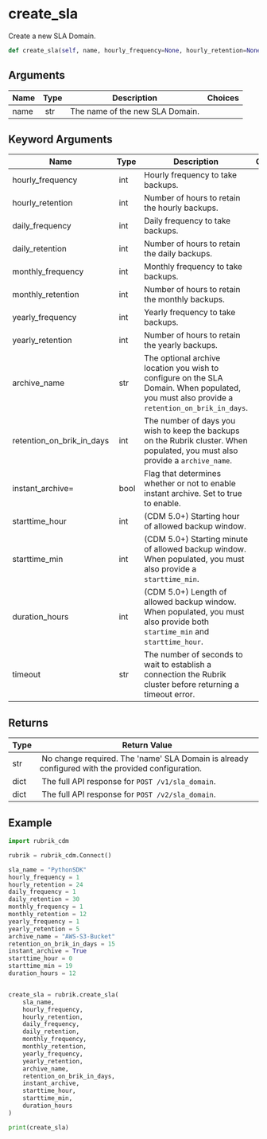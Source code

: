 # create_sla

Create a new SLA Domain.

```py
def create_sla(self, name, hourly_frequency=None, hourly_retention=None, daily_frequency=None, daily_retention=None, monthly_frequency=None, monthly_retention=None, yearly_frequency=None, yearly_retention=None, archive_name=None, retention_on_brik_in_days=None, instant_archive=False, starttime_hour=None, starttime_min=None, duration_hours=None, timeout=15):
```

## Arguments

| Name        | Type | Description                                                                 | Choices |
|-------------|------|-----------------------------------------------------------------------------|---------|
| name  | str | The name of the new SLA Domain. |  |

## Keyword Arguments

| Name        | Type | Description                                                                 | Choices | Default |
|-------------|------|-----------------------------------------------------------------------------|---------|---------|
| hourly_frequency  | int | Hourly frequency to take backups.  |  | None |
| hourly_retention  | int | Number of hours to retain the hourly backups.  |  | None |
| daily_frequency  | int | Daily frequency to take backups.  |  | None |
| daily_retention  | int | Number of hours to retain the daily backups.  |  | None |
| monthly_frequency  | int | Monthly frequency to take backups.  |  | None |
| monthly_retention  | int | Number of hours to retain the monthly backups.  |  | None |
| yearly_frequency  | int | Yearly frequency to take backups.  |  | None |
| yearly_retention  | int | Number of hours to retain the yearly backups.  |  | None |
| archive_name  | str | The optional archive location you wish to configure on the SLA Domain. When populated, you must also provide a `retention_on_brik_in_days`.  |  | None |
| retention_on_brik_in_days  | int | The number of days you wish to keep the backups on the Rubrik cluster. When populated, you must also provide a `archive_name`.  |  | None |
| instant_archive=  | bool | Flag that determines whether or not to enable instant archive. Set to true to enable.  |  | False |
| starttime_hour  | int | (CDM 5.0+) Starting hour of allowed backup window.  |  | None |
| starttime_min  | int | (CDM 5.0+) Starting minute of allowed backup window. When populated, you must also provide a `starttime_min`.  |  | None |
| duration_hours  | int | (CDM 5.0+) Length of allowed backup window. When populated, you must also provide both `startime_min` and `starttime_hour`.  |  | None |
| timeout  | str | The number of seconds to wait to establish a connection the Rubrik cluster before returning a timeout error.  |  | 15 |

## Returns

| Type | Return Value                                                                                  |
|------|-----------------------------------------------------------------------------------------------|
| str | No change required. The 'name' SLA Domain is already configured with the provided configuration. |
| dict | The full API response for `POST /v1/sla_domain`. |
| dict | The full API response for `POST /v2/sla_domain`. |



## Example

```py
import rubrik_cdm

rubrik = rubrik_cdm.Connect()

sla_name = "PythonSDK"
hourly_frequency = 1
hourly_retention = 24
daily_frequency = 1
daily_retention = 30
monthly_frequency = 1
monthly_retention = 12
yearly_frequency = 1
yearly_retention = 5
archive_name = "AWS-S3-Bucket"
retention_on_brik_in_days = 15
instant_archive = True
starttime_hour = 0
starttime_min = 19
duration_hours = 12


create_sla = rubrik.create_sla(
    sla_name,
    hourly_frequency,
    hourly_retention,
    daily_frequency,
    daily_retention,
    monthly_frequency,
    monthly_retention,
    yearly_frequency,
    yearly_retention,
    archive_name,
    retention_on_brik_in_days,
    instant_archive,
    starttime_hour,
    starttime_min,
    duration_hours
)

print(create_sla)

```
